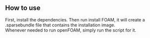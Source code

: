 <h2>How to use</h2>
<p>First, install the dependencies.
Then run install FOAM, it will create a .sparsebundle file that contains the
installation image.</br> Whenever needed to run openFOAM, simply run the script
for it.  </p>
